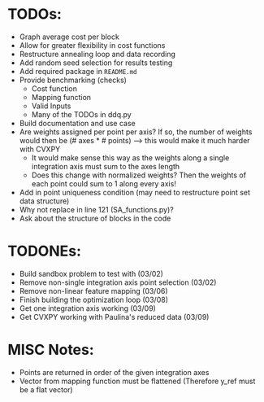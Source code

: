 # TODOs:

- Graph average cost per block
- Allow for greater flexibility in cost functions
- Restructure annealing loop and data recording
- Add random seed selection for results testing
- Add required package in  <code>README.md</code>
- Provide benchmarking (checks)
    - Cost function
    - Mapping function
    - Valid Inputs
    - Many of the TODOs in ddq.py
- Build documentation and use case
- Are weights assigned per point per axis? If so, the number of weights would then be (# axes * # points) --> this would make it much harder with CVXPY
    - It would make sense this way as the weights along a single integration axis must sum to the axes length
    - Does this change with normalized weights? Then the weights of each point could sum to 1 along every axis!
- Add in point uniqueness condition (may need to restructure point set data structure)
- Why not replace in line 121 (SA_functions.py)?
- Ask about the structure of blocks in the code

# TODONEs:
- Build sandbox problem to test with (03/02)
- Remove non-single integration axis point selection (03/02)
- Remove non-linear feature mapping (03/06)
- Finish building the optimization loop (03/08)
- Get one integration axis working (03/09)
- Get CVXPY working with Paulina's reduced data (03/09)

# MISC Notes:
- Points are returned in order of the given integration axes
- Vector from mapping function must be flattened (Therefore y_ref must be a flat vector)